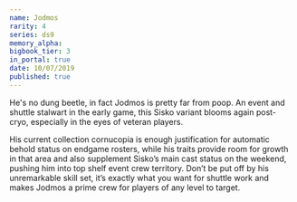 ```yaml
---
name: Jodmos
rarity: 4
series: ds9
memory_alpha:
bigbook_tier: 3
in_portal: true
date: 10/07/2019
published: true
---
```


He's no dung beetle, in fact Jodmos is pretty far from poop. An event and shuttle stalwart in the early game, this Sisko variant blooms again post-cryo, especially in the eyes of veteran players.

His current collection cornucopia is enough justification for automatic behold status on endgame rosters, while his traits provide room for growth in that area and also supplement Sisko’s main cast status on the weekend, pushing him into top shelf event crew territory. Don’t be put off by his unremarkable skill set, it’s exactly what you want for shuttle work and makes Jodmos a prime crew for players of any level to target.
